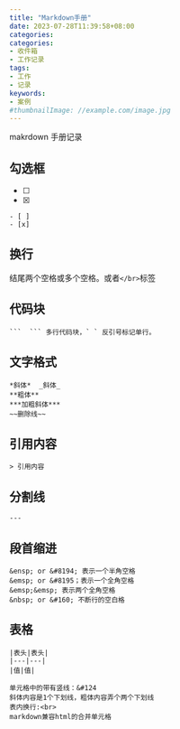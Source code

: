 ```yaml
---
title: "Markdown手册"
date: 2023-07-28T11:39:58+08:00
categories:
categories:
- 收件箱
- 工作记录
tags:
- 工作
- 记录
keywords:
- 案例
#thumbnailImage: //example.com/image.jpg
---
```

makrdown 手册记录
<!--more-->
## 勾选框
- [ ]
- [x]

```
- [ ]
- [x]
```
## 换行
结尾两个空格或多个空格。或者```</br>```标签
## 代码块
```
```  ``` 多行代码块，` ` 反引号标记单行。
```
## 文字格式
```
*斜体*  _斜体_
**粗体**
***加粗斜体***
~~删除线~~
```
## 引用内容
```
> 引用内容
```
## 分割线
```
---
```
## 段首缩进
```
&ensp; or &#8194; 表示一个半角空格
&emsp; or &#8195；表示一个全角空格
&emsp;&emsp; 表示两个全角空格
&nbsp; or &#160; 不断行的空白格
```
## 表格
```
|表头|表头|
|---|---|
|值|值|

单元格中的带有竖线：&#124
斜体内容是1个下划线，粗体内容弄个两个下划线
表内换行:<br>
markdown兼容html的合并单元格

```